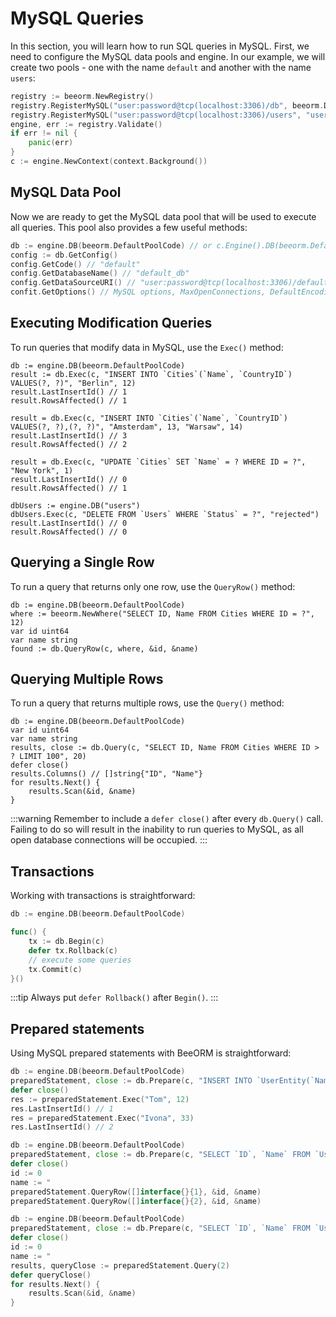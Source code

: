 # MySQL Queries

In this section, you will learn how to run SQL queries in MySQL. First, we need to configure the MySQL data pools and engine. In our example, we will create two pools - one with the name `default` and another with the name `users`:

```go
registry := beeorm.NewRegistry()
registry.RegisterMySQL("user:password@tcp(localhost:3306)/db", beeorm.DefaultPoolCode, nil)
registry.RegisterMySQL("user:password@tcp(localhost:3306)/users", "users", nil)
engine, err := registry.Validate()
if err != nil {
    panic(err)
}
c := engine.NewContext(context.Background())
```

## MySQL Data Pool

Now we are ready to get the MySQL data pool that will be used to execute all queries. This pool also provides a few useful methods:

```go
db := engine.DB(beeorm.DefaultPoolCode) // or c.Engine().DB(beeorm.DefaultPoolCode)
config := db.GetConfig()
config.GetCode() // "default"
config.GetDatabaseName() // "default_db"
config.GetDataSourceURI() // "user:password@tcp(localhost:3306)/default_db"
confit.GetOptions() // MySQL options, MaxOpenConnections, DefaultEncoding....
```

## Executing Modification Queries

To run queries that modify data in MySQL, use the `Exec()` method:

```go{2,6,10,15}
db := engine.DB(beeorm.DefaultPoolCode)
result := db.Exec(c, "INSERT INTO `Cities`(`Name`, `CountryID`) VALUES(?, ?)", "Berlin", 12)
result.LastInsertId() // 1
result.RowsAffected() // 1

result = db.Exec(c, "INSERT INTO `Cities`(`Name`, `CountryID`) VALUES(?, ?),(?, ?)", "Amsterdam", 13, "Warsaw", 14)
result.LastInsertId() // 3
result.RowsAffected() // 2

result = db.Exec(c, "UPDATE `Cities` SET `Name` = ? WHERE ID = ?", "New York", 1)
result.LastInsertId() // 0
result.RowsAffected() // 1

dbUsers := engine.DB("users")
dbUsers.Exec(c, "DELETE FROM `Users` WHERE `Status` = ?", "rejected")
result.LastInsertId() // 0
result.RowsAffected() // 0
```

## Querying a Single Row

To run a query that returns only one row, use the `QueryRow()` method:

```go{5}
db := engine.DB(beeorm.DefaultPoolCode)
where := beeorm.NewWhere("SELECT ID, Name FROM Cities WHERE ID = ?", 12)
var id uint64
var name string
found := db.QueryRow(c, where, &id, &name)
```

## Querying Multiple Rows

To run a query that returns multiple rows, use the `Query()` method:

```go{4}
db := engine.DB(beeorm.DefaultPoolCode)
var id uint64
var name string
results, close := db.Query(c, "SELECT ID, Name FROM Cities WHERE ID > ? LIMIT 100", 20)
defer close()
results.Columns() // []string{"ID", "Name"}
for results.Next() {
    results.Scan(&id, &name)
}
```

:::warning
Remember to include a `defer close()` after every `db.Query()` call. Failing to do so will result in the inability to run queries to MySQL, as all open database connections will be occupied.
:::

## Transactions

Working with transactions is straightforward:

```go
db := engine.DB(beeorm.DefaultPoolCode)

func() {
    tx := db.Begin(c) 
    defer tx.Rollback(c)
    // execute some queries
    tx.Commit(c)
}()
```

:::tip
Always put `defer Rollback()` after `Begin()`.
:::

## Prepared statements

Using MySQL prepared statements  with BeeORM is straightforward:

```go
db := engine.DB(beeorm.DefaultPoolCode)
preparedStatement, close := db.Prepare(c, "INSERT INTO `UserEntity(`Name`, `Age`)` VALUES(?,?)")
defer close()
res := preparedStatement.Exec("Tom", 12)
res.LastInsertId() // 1
res = preparedStatement.Exec("Ivona", 33)
res.LastInsertId() // 2
```

```go
db := engine.DB(beeorm.DefaultPoolCode)
preparedStatement, close := db.Prepare(c, "SELECT `ID`, `Name` FROM `UserEntity WHERE `ID` = ?")
defer close()
id := 0
name := "
preparedStatement.QueryRow([]interface{}{1}, &id, &name)
preparedStatement.QueryRow([]interface{}{2}, &id, &name)
```

```go
db := engine.DB(beeorm.DefaultPoolCode)
preparedStatement, close := db.Prepare(c, "SELECT `ID`, `Name` FROM `UserEntity WHERE `ID` > ?")
defer close()
id := 0
name := "
results, queryClose := preparedStatement.Query(2)
defer queryClose()
for results.Next() {
    results.Scan(&id, &name)
}
```
